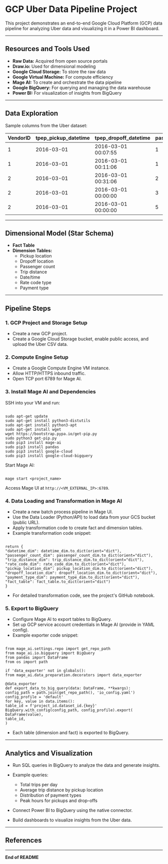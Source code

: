 
# GCP Uber Data Pipeline Project

This project demonstrates an end-to-end Google Cloud Platform (GCP) data pipeline for analyzing Uber data and visualizing it in a Power BI dashboard.

---

## Resources and Tools Used

- **Raw Data:** Acquired from open source portals
- **Draw.io:** Used for dimensional modeling
- **Google Cloud Storage:** To store the raw data
- **Google Virtual Machine:** For compute efficiency
- **Mage AI:** To create and orchestrate the data pipeline
- **Google BigQuery:** For querying and managing the data warehouse
- **Power BI:** For visualization of insights from BigQuery

---

## Data Exploration

Sample columns from the Uber dataset:

| VendorID | tpep_pickup_datetime | tpep_dropoff_datetime | passenger_count | trip_distance | pickup_longitude | pickup_latitude | RatecodelD | store_and_fwd_flag |
|----------|---------------------|----------------------|-----------------|---------------|------------------|-----------------|------------|--------------------|
| 1        | 2016-03-01          | 2016-03-01 00:07:55  | 1               | 2.50          | -73.976746       | 40.765152       | 1          | N                  |
| 1        | 2016-03-01          | 2016-03-01 00:11:06  | 1               | 2.90          | -73.983482       | 40.767925       | 1          | N                  |
| 2        | 2016-03-01          | 2016-03-01 00:31:06  | 2               | 19.98         | -73.782021       | 40.644810       | 1          | N                  |
| 2        | 2016-03-01          | 2016-03-01 00:00:00  | 3               | 10.78         | -73.863419       | 40.769814       | 1          | N                  |
| 2        | 2016-03-01          | 2016-03-01 00:00:00  | 5               | 30.43         | -73.971741       | 40.792183       | 3          | N                  |

---

## Dimensional Model (Star Schema)

- **Fact Table**
- **Dimension Tables:**
  - Pickup location
  - Dropoff location
  - Passenger count
  - Trip distance
  - Date/time
  - Rate code type
  - Payment type

---

## Pipeline Steps

### 1. GCP Project and Storage Setup

- Create a new GCP project.
- Create a Google Cloud Storage bucket, enable public access, and upload the Uber CSV data.

### 2. Compute Engine Setup

- Create a Google Compute Engine VM instance.
- Allow HTTP/HTTPS inbound traffic.
- Open TCP port 6789 for Mage AI.

### 3. Install Mage AI and Dependencies

SSH into your VM and run:

```

sudo apt-get update
sudo apt-get install python3-distutils
sudo apt-get install python3-apt
sudo apt-get install wget
wget https://bootstrap.pypa.io/get-pip.py
sudo python3 get-pip.py
sudo pip3 install mage-ai
sudo pip3 install pandas
sudo pip3 install google-cloud
sudo pip3 install google-cloud-bigquery

```

Start Mage AI:

```

mage start <project_name>

```

Access Mage UI at `http://<VM_EXTERNAL_IP>:6789`.

### 4. Data Loading and Transformation in Mage AI

- Create a new batch process pipeline in Mage UI.
- Use the Data Loader (Python/API) to load data from your GCS bucket (public URL).
- Apply transformation code to create fact and dimension tables.
- Example transformation code snippet:

```

return {
"datetime_dim": datetime_dim.to_dict(orient="dict"),
"passenger_count_dim": passenger_count_dim.to_dict(orient="dict"),
"trip_distance_dim": trip_distance_dim.to_dict(orient="dict"),
"rate_code_dim": rate_code_dim.to_dict(orient="dict"),
"pickup_location_dim": pickup_location_dim.to_dict(orient="dict"),
"dropoff_location_dim": dropoff_location_dim.to_dict(orient="dict"),
"payment_type_dim": payment_type_dim.to_dict(orient="dict"),
"fact_table": fact_table.to_dict(orient="dict")
}

```

- For detailed transformation code, see the project's GitHub notebook.

### 5. Export to BigQuery

- Configure Mage AI to export tables to BigQuery.
- Set up GCP service account credentials in Mage AI (provide in YAML config).
- Example exporter code snippet:

```

from mage_ai.settings.repo import get_repo_path
from mage_ai.io.bigquery import BigQuery
from pandas import DataFrame
from os import path

if 'data_exporter' not in globals():
from mage_ai.data_preparation.decorators import data_exporter

@data_exporter
def export_data_to_big_query(data: DataFrame, **kwargs):
config_path = path.join(get_repo_path(), 'io_config.yaml')
config_profile = 'default'
for key, value in data.items():
table_id = f'project_id.dataset_id.{key}'
BigQuery.with_config(config_path, config_profile).export(
DataFrame(value),
table_id,
)

```

- Each table (dimension and fact) is exported to BigQuery.

---

## Analytics and Visualization

- Run SQL queries in BigQuery to analyze the data and generate insights.
- Example queries:
  - Total trips per day
  - Average trip distance by pickup location
  - Distribution of payment types
  - Peak hours for pickups and drop-offs

- Connect Power BI to BigQuery using the native connector.
- Build dashboards to visualize insights from the Uber data.

---

## References



---

**End of README**